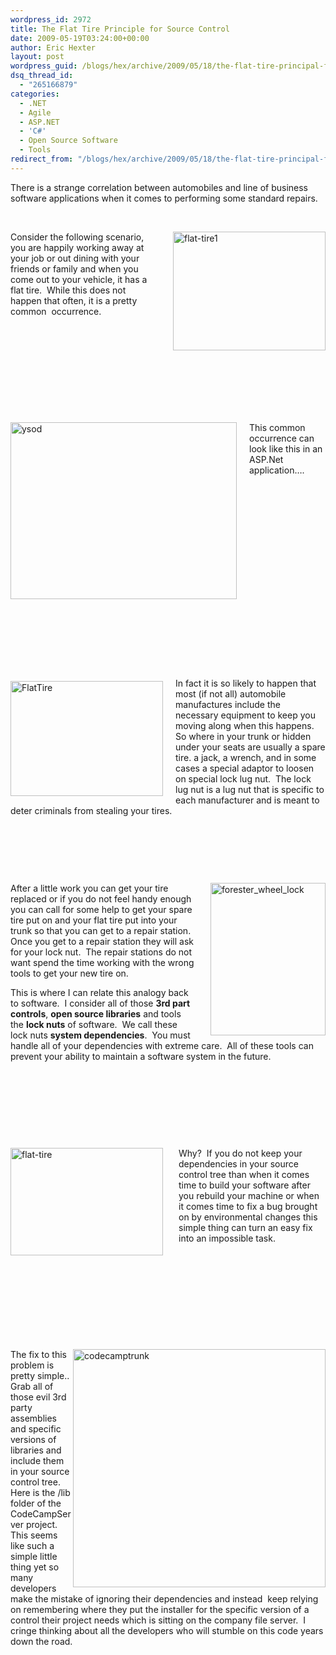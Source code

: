 ```yaml
---
wordpress_id: 2972
title: The Flat Tire Principle for Source Control
date: 2009-05-19T03:24:00+00:00
author: Eric Hexter
layout: post
wordpress_guid: /blogs/hex/archive/2009/05/18/the-flat-tire-principal-for-source-control.aspx
dsq_thread_id:
  - "265166879"
categories:
  - .NET
  - Agile
  - ASP.NET
  - 'C#'
  - Open Source Software
  - Tools
redirect_from: "/blogs/hex/archive/2009/05/18/the-flat-tire-principal-for-source-control.aspx/"
---
```

There is a strange correlation between automobiles and line of business software applications when it comes to performing some standard repairs.

&nbsp;

[<img border="0" align="right" width="244" src="//lostechies.com/erichexter/files/2011/03/flattire1_thumb_3947DCB0.jpg" alt="flat-tire1" height="190" style="border-right: 0px;border-top: 0px;margin: 0px 0px 0px 25px;border-left: 0px;border-bottom: 0px" />](//lostechies.com/erichexter/files/2011/03/flattire1_579293A6.jpg)Consider the following scenario, you are happily working away at your job or out dining with your friends or family and when you come out to your vehicle, it has a flat tire.&nbsp; While this does not happen that often, it is a pretty common&nbsp; occurrence.&nbsp; 

&nbsp;

&nbsp;

&nbsp;

&nbsp;

&nbsp;

[<img border="0" align="left" width="362" src="//lostechies.com/erichexter/files/2011/03/ysod_thumb_7FC75D69.jpg" alt="ysod" height="283" style="border-right: 0px;border-top: 0px;margin: 0px 20px 0px 0px;border-left: 0px;border-bottom: 0px" />](//lostechies.com/erichexter/files/2011/03/ysod_305ADB22.jpg)

This common occurrence can look like this in an ASP.Net application&hellip;. 

&nbsp;

&nbsp;

&nbsp;

&nbsp;

&nbsp;

&nbsp;

&nbsp;

&nbsp;

&nbsp;

&nbsp;

[<img border="0" align="left" width="244" src="//lostechies.com/erichexter/files/2011/03/FlatTire_thumb_2A361F38.jpg" alt="FlatTire" height="184" style="border-right: 0px;border-top: 0px;margin: 5px 20px 10px 0px;border-left: 0px;border-bottom: 0px" />](//lostechies.com/erichexter/files/2011/03/FlatTire_3AAE9033.jpg) In fact it is so likely to happen that most (if not all) automobile manufactures include the necessary equipment to keep you moving along when this happens.&nbsp; So where in your trunk or hidden under your seats are usually a spare tire. a jack, a wrench, and in some cases a special adaptor to loosen on special lock lug nut.&nbsp; The lock lug nut is a lug nut that is specific to each manufacturer and is meant to deter criminals from stealing your tires.&nbsp;&nbsp;&nbsp; 

&nbsp;

&nbsp;

&nbsp;

[<img border="0" align="right" width="184" src="//lostechies.com/erichexter/files/2011/03/forester_wheel_lock_thumb_15472D76.jpg" alt="forester_wheel_lock" height="244" style="border-right: 0px;border-top: 0px;margin: 0px 0px 0px 25px;border-left: 0px;border-bottom: 0px" />](//lostechies.com/erichexter/files/2011/03/forester_wheel_lock_3A44EDEF.jpg)After a little work you can get your tire replaced or if you do not feel handy enough you can call for some help to get your spare tire put on and your flat tire put into your trunk so that you can get to a repair station.&nbsp; Once you get to a repair station they will ask for your lock nut.&nbsp; The repair stations do not want spend the time working with the wrong tools to get your new tire on.&nbsp; 

This is where I can relate this analogy back to software.&nbsp; I consider all of those **3rd part controls**, **open source libraries** and tools the **lock nuts** of software.&nbsp; We call these lock nuts **system dependencies**.&nbsp; You must handle all of your dependencies with extreme care.&nbsp; All of these tools can prevent your ability to maintain a software system in the future.&nbsp; 

&nbsp;

&nbsp;

&nbsp;

&nbsp;

[<img border="0" align="left" width="244" src="//lostechies.com/erichexter/files/2011/03/flattire_thumb_3902E5C1.jpg" alt="flat-tire" height="172" style="border-right: 0px;border-top: 0px;margin: 0px 25px 0px 0px;border-left: 0px;border-bottom: 0px" />](//lostechies.com/erichexter/files/2011/03/flattire_1783B632.jpg) Why?&nbsp; If you do not keep your dependencies in your source control tree than when it comes time to build your software after you rebuild your machine or when it comes time to fix a bug brought on by environmental changes this simple thing can turn an easy fix into an impossible task.

&nbsp;

&nbsp;

&nbsp;

&nbsp;

&nbsp;

[<img border="0" align="right" width="404" src="//lostechies.com/erichexter/files/2011/03/codecamptrunk_thumb_39057672.jpg" alt="codecamptrunk" height="381" style="border-right: 0px;border-top: 0px;margin-left: 0px;border-left: 0px;margin-right: 0px;border-bottom: 0px" />](//lostechies.com/erichexter/files/2011/03/codecamptrunk_3015E433.jpg) The fix to this problem is pretty simple.. Grab all of those evil 3rd party assemblies and specific versions of libraries and include them in your source control tree.&nbsp; Here is the /lib folder of the CodeCampServer project.&nbsp; This seems like such a simple little thing yet so many developers make the mistake of ignoring their dependencies and instead&nbsp; keep relying on remembering where they put the installer for the specific version of a control their project needs which is sitting on the company file server.&nbsp; I cringe thinking about all the developers who will stumble on this code years down the road.